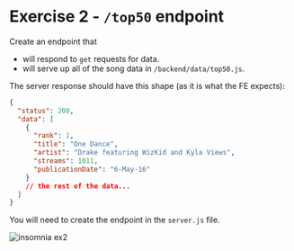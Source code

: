 # Exercise 2 - `/top50` endpoint

Create an endpoint that

- will respond to `get` requests for data.
- will serve up all of the song data in `/backend/data/top50.js`.

The server response should have this shape (as it is what the FE expects):

```json
{
  "status": 200,
  "data": [
    {
      "rank": 1,
      "title": "One Dance",
      "artist": "Drake featuring WizKid and Kyla Views",
      "streams": 1011,
      "publicationDate": "6-May-16"
    }
    // the rest of the data...
  ]
}
```

You will need to create the endpoint in the `server.js` file.

<!-- Test your endpoint with insomnia. -->

![insomnia ex2](../__lecture/assets/insomnia_top50.png)
